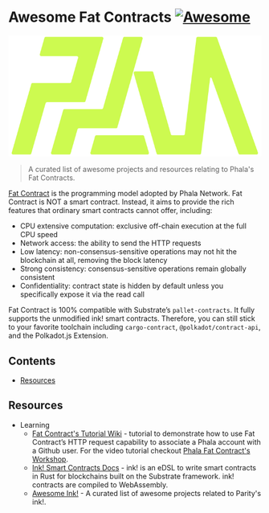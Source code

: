 # Awesome Fat Contracts [![Awesome](https://awesome.re/badge.svg)](https://awesome.re)
<p align="center">
  <a href="https://phala.network/">
    <img alt="Phala Network" src="./assets/PhalaLogo.png">
  </a>
</p>

> A curated list of awesome projects and resources relating to Phala's Fat Contracts.
 
[Fat Contract](https://wiki.phala.network/en-us/general/development/fat-contract/) is the programming model adopted by Phala Network. Fat Contract is NOT a smart contract. Instead, it aims to provide the rich features that ordinary smart contracts cannot offer, including:

- CPU extensive computation: exclusive off-chain execution at the full CPU speed
- Network access: the ability to send the HTTP requests
- Low latency: non-consensus-sensitive operations may not hit the blockchain at all, removing the block latency
- Strong consistency: consensus-sensitive operations remain globally consistent
- Confidentiality: contract state is hidden by default unless you specifically expose it via the read call

Fat Contract is 100% compatible with Substrate’s `pallet-contracts`. It fully supports the unmodified ink! smart contracts. Therefore, you can still stick to your favorite toolchain including `cargo-contract`, `@polkadot/contract-api`, and the Polkadot.js Extension.

## Contents
- [Resources](#resources)

## Resources
- Learning
  - [Fat Contract's Tutorial Wiki](https://wiki.phala.network/en-us/build/developer/fat-contract-tutorial/) - tutorial to demonstrate how to use Fat Contract’s HTTP request capability to associate a Phala account with a Github user. For the video tutorial checkout [Phala Fat Contract's Workshop](https://www.youtube.com/watch?v=B7fUwRxelu4&t=1963s).
  - [Ink! Smart Contracts Docs](https://ink.substrate.io/) - ink! is an eDSL to write smart contracts in Rust for blockchains built on the Substrate framework. ink! contracts are compiled to WebAssembly.
  - [Awesome Ink!](https://github.com/paritytech/awesome-ink) - A curated list of awesome projects related to Parity's ink!.
